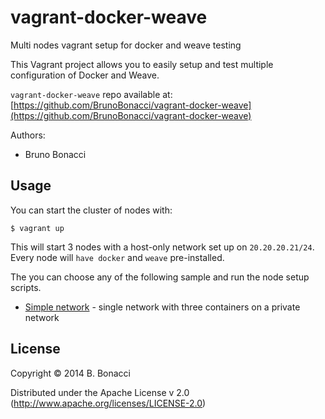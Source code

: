 # vagrant-docker-weave

Multi nodes vagrant setup for docker and weave testing

This Vagrant project allows you to easily setup and test multiple
configuration of Docker and Weave.

`vagrant-docker-weave` repo available at: [https://github.com/BrunoBonacci/vagrant-docker-weave](https://github.com/BrunoBonacci/vagrant-docker-weave)


Authors:

  - Bruno Bonacci

## Usage

You can start the cluster of nodes with:

    $ vagrant up

This will start 3 nodes with a host-only network set up on `20.20.20.21/24`.
Every node will `have docker` and `weave` pre-installed.

The you can choose any of the following sample and run the node setup scripts.

  * [Simple network](001-simple-network) - single network with three containers on a private network

## License

Copyright © 2014 B. Bonacci

Distributed under the Apache License v 2.0 (http://www.apache.org/licenses/LICENSE-2.0)
